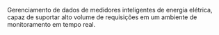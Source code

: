 Gerenciamento de dados de medidores inteligentes de energia elétrica, capaz de suportar alto volume de requisições em um ambiente de monitoramento em tempo real.
